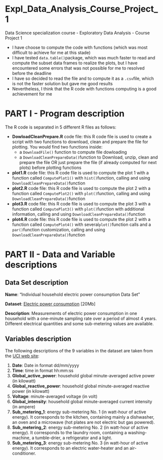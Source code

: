 Expl_Data_Analysis_Course_Project_1
===================================

Data Science specialization course - Exploratory Data Analysis - Course Project 1

* I have choose to compute the code with functions (which was most difficult to achieve for me at this stade)
* I have tested `data.table()`package, which was much faster to read and compute the subset data frames to realize the plots, but I have encountered some errors that was not possible for me to resolved before the deadline
* I have so decided to read the file and to compute it as a `.csv`file, which is not the faster solution but gave me good results
* Nevertheless, I think that the R code with functions computing is a good achievement for me


# PART I - Program description

The R code is separated in 5 different R files as follows:

* **DowloadCleanPrepare.R** code file: this R code file is used to create a script with two functions to download, clean and prepare the file for plotting. You would find two functions inside:
	- a `DownloadFile()` function to compute file dowloading
	- a `DownloadCleanPrepareData()`function to Download, unzip, clean and prepare the file OR just prepare the file (if already computed for next plots) before plotting functions
* **plot1.R** code file: this R code file is used to compute the plot 1 with a function called `ComputePlot1()` with `hist()`function, calling and using `DownloadCleanPrepareData()`function 
* **plot2.R** code file: this R code file is used to compute the plot 2 with a function called `ComputePlot2()` with `plot()`function, calling and using `DownloadCleanPrepareData()`function 
* **plot3.R** code file: this R code file is used to compute the plot 3 with a function called `ComputePlot3()` with `plot()`function with additional information, calling and using `DownloadCleanPrepareData()`function 
* **plot4.R** code file: this R code file is used to compute the plot 2 with a function called `ComputePlot4()` with several`plot()`function calls and a `par()`function customization, calling and using `DownloadCleanPrepareData()`function 


# PART II - Data and Variable descriptions

## Data Set description

 **Name**: “Individual household electric power consumption Data Set” 

**Dataset**: [Electric power consumption](https://d396qusza40orc.cloudfront.net/exdata%2Fdata%2Fhousehold_power_consumption.zip) [20Mb]

**Description**: Measurements of electric power consumption in one household with a one-minute sampling rate over a period of almost 4 years. Different electrical quantities and some sub-metering values are available.

## Variables description

The following descriptions of the 9 variables in the dataset are taken from the [UCI web site](https://archive.ics.uci.edu/ml/datasets/Individual+household+electric+power+consumption):

1. **Date**: Date in format dd/mm/yyyy
2. **Time**: time in format hh:mm:ss
3. **Global_active_power**: household global minute-averaged active power (in kilowatt)
4. **Global_reactive_power**: household global minute-averaged reactive power (in kilowatt)
5. **Voltage**: minute-averaged voltage (in volt)
6. **Global_intensity**: household global minute-averaged current intensity (in ampere)
7. **Sub_metering_1**: energy sub-metering No. 1 (in watt-hour of active energy). It corresponds to the kitchen, containing mainly a dishwasher, an oven and a microwave (hot plates are not electric but gas powered).
8. **Sub_metering_2**: energy sub-metering No. 2 (in watt-hour of active energy). It corresponds to the laundry room, containing a washing-machine, a tumble-drier, a refrigerator and a light.
9. **Sub_metering_3**: energy sub-metering No. 3 (in watt-hour of active energy). It corresponds to an electric water-heater and an air-conditioner.

